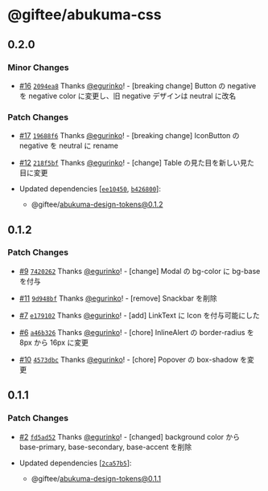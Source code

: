 # @giftee/abukuma-css

## 0.2.0

### Minor Changes

- [#16](https://github.com/giftee/design-system/pull/16) [`2094ea8`](https://github.com/giftee/design-system/commit/2094ea8b4763a78120ddd8d8bcc2f32929df30f2) Thanks [@egurinko](https://github.com/egurinko)! - [breaking change] Button の negative を negative color に変更し、旧 negative デザインは neutral に改名

### Patch Changes

- [#17](https://github.com/giftee/design-system/pull/17) [`19688f6`](https://github.com/giftee/design-system/commit/19688f617aa188b7ab1b26376c4c92072fe80197) Thanks [@egurinko](https://github.com/egurinko)! - [breaking change] IconButton の negative を neutral に rename

- [#12](https://github.com/giftee/design-system/pull/12) [`218f5bf`](https://github.com/giftee/design-system/commit/218f5bfe43460f514b3f2e46d12c9d739f4f0636) Thanks [@egurinko](https://github.com/egurinko)! - [change] Table の見た目を新しい見た目に変更

- Updated dependencies [[`ee10450`](https://github.com/giftee/design-system/commit/ee104506380591d6c6260720b11fd3d972ffd78e), [`b426800`](https://github.com/giftee/design-system/commit/b426800298816d76833298a95dba64f3292784ec)]:
  - @giftee/abukuma-design-tokens@0.1.2

## 0.1.2

### Patch Changes

- [#9](https://github.com/giftee/design-system/pull/9) [`7420262`](https://github.com/giftee/design-system/commit/74202623aff9ee0f349f11b895c3570fc910e8f2) Thanks [@egurinko](https://github.com/egurinko)! - [change] Modal の bg-color に bg-base を付与

- [#11](https://github.com/giftee/design-system/pull/11) [`9d948bf`](https://github.com/giftee/design-system/commit/9d948bff6bdee49fc0d0ab6e36001c1f10355425) Thanks [@egurinko](https://github.com/egurinko)! - [remove] Snackbar を削除

- [#7](https://github.com/giftee/design-system/pull/7) [`e179102`](https://github.com/giftee/design-system/commit/e179102e096ebcb56acff748a012a5df1506b02e) Thanks [@egurinko](https://github.com/egurinko)! - [add] LinkText に Icon を付与可能にした

- [#6](https://github.com/giftee/design-system/pull/6) [`a46b326`](https://github.com/giftee/design-system/commit/a46b3265b1a108a704981e6cd73a7de23fed2917) Thanks [@egurinko](https://github.com/egurinko)! - [chore] InlineAlert の border-radius を 8px から 16px に変更

- [#10](https://github.com/giftee/design-system/pull/10) [`4573dbc`](https://github.com/giftee/design-system/commit/4573dbcde9e0b749871038c051074d0d36a2eea1) Thanks [@egurinko](https://github.com/egurinko)! - [chore] Popover の box-shadow を変更

## 0.1.1

### Patch Changes

- [#2](https://github.com/giftee/design-system/pull/2) [`fd5ad52`](https://github.com/giftee/design-system/commit/fd5ad52b49ed85ca65e86ace67815721d586e615) Thanks [@egurinko](https://github.com/egurinko)! - [changed] background color から base-primary, base-secondary, base-accent を削除

- Updated dependencies [[`2ca57b5`](https://github.com/giftee/design-system/commit/2ca57b5a155df7e16200fb7fc710030775bb5f43)]:
  - @giftee/abukuma-design-tokens@0.1.1
